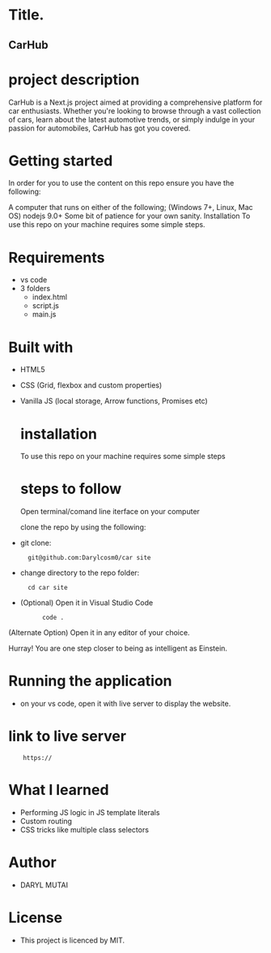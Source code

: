 
# Title.
 ## CarHub

# project description
CarHub is a Next.js project aimed at providing a comprehensive platform for car enthusiasts. Whether you're looking to browse through a vast collection of cars, learn about the latest automotive trends, or simply indulge in your passion for automobiles, CarHub has got you covered.

# Getting started
In order for you to use the content on this repo ensure you have the following:

A computer that runs on either of the following; (Windows 7+, Linux, Mac OS) nodejs 9.0+ Some bit of patience for your own sanity. Installation To use this repo on your machine requires some simple steps.

# Requirements
- vs code
- 3 folders
    - index.html
    - script.js
    - main.js
# Built with
- HTML5
- CSS (Grid, flexbox and custom properties)
- Vanilla JS (local storage, Arrow functions, Promises etc)
  

    # installation
    To use this repo on your machine requires some simple steps

    # steps to follow
    Open terminal/comand line iterface on your computer

    clone the repo by using the following:

- git clone:

        git@github.com:Darylcosm0/car site 

- change directory to the repo folder:

        cd car site

- (Optional) Open it in Visual Studio Code

            code .

(Alternate Option) Open it in any editor of your choice.

Hurray! You are one step closer to being as intelligent as Einstein.

# Running the application

- on your vs code, open it with live server to display the website.
# link to live server
        https://
# What I learned
- Performing JS logic in JS template literals
- Custom routing
- CSS tricks like multiple class selectors


# Author
- DARYL MUTAI

# License
- This project is licenced by MIT.



